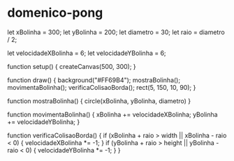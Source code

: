 # domenico-pong

let xBolinha = 300;
let yBolinha = 200;
let diametro = 30;
let raio = diametro / 2;

let velocidadeXBolinha = 6;
let velocidadeYBolinha = 6;

function setup() {
    createCanvas(500, 300);
}

function draw() {
    background("#FF69B4");
    mostraBolinha();
    movimentaBolinha();
    verificaColisaoBorda();
  rect(5, 150, 10, 90);
}

function mostraBolinha() {
    circle(xBolinha, yBolinha, diametro)
}

function movimentaBolinha() {
    xBolinha += velocidadeXBolinha;
    yBolinha += velocidadeYBolinha;
}

function verificaColisaoBorda() {
    if (xBolinha + raio > width || xBolinha - raio < 0) {
    velocidadeXBolinha *= -1;
}
if (yBolinha + raio > height || yBolinha - raio < 0) {
    velocidadeYBolinha *= -1;
}
}

